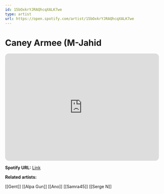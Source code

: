 ```yaml
---
id: 15bOxkrYJRAQhcqXALK7we
type: artist
url: https://open.spotify.com/artist/15bOxkrYJRAQhcqXALK7we
---
```

# Caney Armee (M-Jahid

<iframe style="border-radius:12px" src="https://open.spotify.com/embed/artist/15bOxkrYJRAQhcqXALK7we" width="100%" height="352" frameBorder="0" allowfullscreen="" allow="autoplay; clipboard-write; encrypted-media; fullscreen; picture-in-picture" loading="lazy"></iframe>

**Spotify URL:** [Link](https://open.spotify.com/artist/15bOxkrYJRAQhcqXALK7we)

**Related artists:**

[[Gent]]
[[Alpa Gun]]
[[Ano]]
[[Samra45]]
[[Serge N]]
